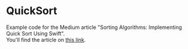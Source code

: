 # QuickSort

Example code for the Medium article "Sorting Algorithms: Implementing Quick Sort Using Swift".<br>
You'll find the article on [this link](https://medium.com/swlh/sorting-algorithms-implementing-quick-sort-using-swift-457a4dbb1bba).
